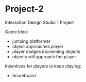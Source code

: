 # Project-2
Interaction Design Studio 1 Project

Game Idea:
  - jumping platformer
  - object approaches player
  - player dodges incomming objects
  - objects will approach the player
  
Insentives for players to keep playing:
  - Scoreboard
